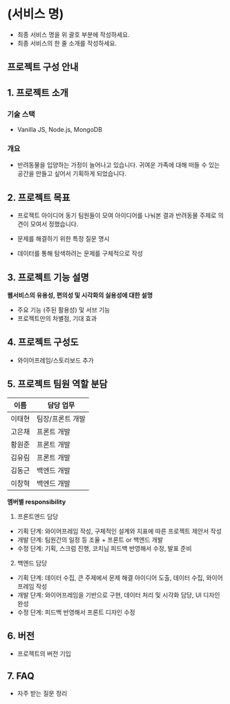 # (서비스 명)
- 최종 서비스 명을 위 괄호 부분에 작성하세요.
- 최종 서비스의 한 줄 소개를 작성하세요.


## 프로젝트 구성 안내

## 1. 프로젝트 소개

### 기술 스택
  - Vanilla JS, Node.js, MongoDB

### 개요
  - 반려동물을 입양하는 가정이 늘어나고 있습니다. 귀여운 가족에 대해 떠들 수 있는 공간을 만들고 싶어서 기획하게 되었습니다.

## 2. 프로젝트 목표

  - 프로젝트 아이디어 동기
  팀원들이 모여 아이디어를 나눠본 결과 반려동물 주제로 의견이 모여서 정했습니다.

  - 문제를 해결하기 위한 특정 질문 명시

  - 데이터를 통해 탐색하려는 문제를 구체적으로 작성


## 3. 프로젝트 기능 설명

**웹서비스의 유용성, 편의성 및 시각화의 실용성에 대한 설명**
  - 주요 기능 (주된 활용성) 및 서브 기능
  - 프로젝트만의 차별점, 기대 효과

## 4. 프로젝트 구성도
  - 와이어프레임/스토리보드 추가

## 5. 프로젝트 팀원 역할 분담
| 이름 | 담당 업무 |
| ------ | ------ |
| 이태현 | 팀장/프론트 개발 |
| 고은채 | 프론트 개발 |
| 황원준 | 프론트 개발 |
| 김유림 | 프론트 개발 |
| 김동근 | 백엔드 개발 |
| 이창혁 | 백엔드 개발 |

**멤버별 responsibility**

1. 프론트엔드 담당

- 기획 단계: 와이어프레임 작성, 구체적인 설계와 지표에 따른 프로젝트 제안서 작성
- 개발 단계: 팀원간의 일정 등 조율 + 프론트 or 백엔드 개발
- 수정 단계: 기획, 스크럼 진행, 코치님 피드백 반영해서 수정, 발표 준비

2. 백엔드 담당

- 기획 단계: 데이터 수집, 큰 주제에서 문제 해결 아이디어 도출, 데이터 수집, 와이어프레임 작성
- 개발 단계: 와이어프레임을 기반으로 구현, 데이터 처리 및 시각화 담당, UI 디자인 완성
- 수정 단계: 피드백 반영해서 프론트 디자인 수정

## 6. 버전
  - 프로젝트의 버전 기입

## 7. FAQ
  - 자주 받는 질문 정리
